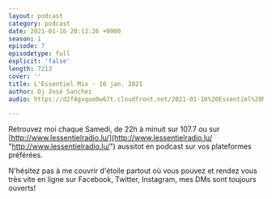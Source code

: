 ```yaml
---
layout: podcast
category: podcast
date: 2021-01-16 20:13:26 +0000
season: 1
episode: 7
episodetype: full
explicit: 'false'
length: 7213
cover: ''
title: L'Essentiel Mix - 16 jan. 2021
author: Dj José Sanchez
audio: https://d2f4gvquo0w67t.cloudfront.net/2021-01-16%20Essentiel%20Mix.mp3

---
```

Retrouvez moi chaque Samedi, de 22h à minuit sur 107.7 ou sur [http://www.lessentielradio.lu/](http://www.lessentielradio.lu/ "http://www.lessentielradio.lu/") aussitot en podcast sur vos plateformes préférées.

N'hésitez pas à me couvrir d'étoile partout où vous pouvez et rendez vous très vite en ligne sur Facebook, Twitter, Instagram, mes DMs sont toujours ouverts!